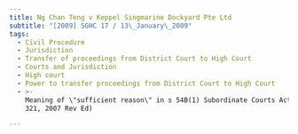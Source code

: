 ```yaml
---
title: Ng Chan Teng v Keppel Singmarine Dockyard Pte Ltd
subtitle: "[2009] SGHC 17 / 13\_January\_2009"
tags:
  - Civil Procedure
  - Jurisdiction
  - Transfer of proceedings from District Court to High Court
  - Courts and Jurisdiction
  - High court
  - Power to transfer proceedings from District Court to High Court
  - >-
    Meaning of \"sufficient reason\" in s 54B(1) Subordinate Courts Act (Cap
    321, 2007 Rev Ed)

---
```


